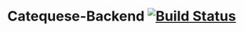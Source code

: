 # Catequese-Backend [![Build Status](https://app.travis-ci.com/marcelovbm/catequese-backend.svg?branch=master)](https://app.travis-ci.com/marcelovbm/catequese-backend)